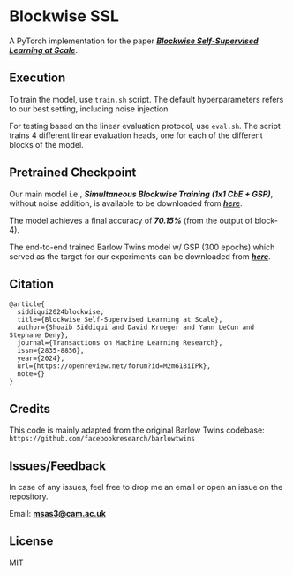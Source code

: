 # Blockwise SSL

A PyTorch implementation for the paper [***Blockwise Self-Supervised Learning at Scale***](https://arxiv.org/abs/2302.01647).

## Execution

To train the model, use `train.sh` script.
The default hyperparameters refers to our best setting, including noise injection.

For testing based on the linear evaluation protocol, use `eval.sh`.
The script trains 4 different linear evaluation heads, one for each of the different blocks of the model.

## Pretrained Checkpoint

Our main model i.e., ***Simultaneous Blockwise Training (1x1 CbE + GSP)***, without noise addition, is available to be downloaded from [***here***](https://drive.google.com/drive/folders/1o65G5_fDG4nsbu5TMXxwn-53RETrOonC).

The model achieves a final accuracy of ***70.15%*** (from the output of block-4).

The end-to-end trained Barlow Twins model w/ GSP (300 epochs) which served as the target for our experiments can be downloaded from [***here***](https://drive.google.com/drive/folders/1NtoDYU7ZiFe2LQTt8z33vFoUclMBC3Nm).

## Citation

```
@article{
  siddiqui2024blockwise,
  title={Blockwise Self-Supervised Learning at Scale},
  author={Shoaib Siddiqui and David Krueger and Yann LeCun and Stephane Deny},
  journal={Transactions on Machine Learning Research},
  issn={2835-8856},
  year={2024},
  url={https://openreview.net/forum?id=M2m618iIPk},
  note={}
}
```

## Credits

This code is mainly adapted from the original Barlow Twins codebase:
`https://github.com/facebookresearch/barlowtwins`

## Issues/Feedback

In case of any issues, feel free to drop me an email or open an issue on the repository.

Email: **msas3@cam.ac.uk**

## License

MIT
